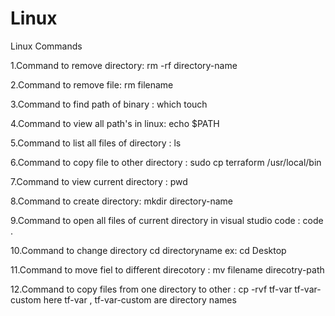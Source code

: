 # Linux
Linux Commands

1.Command to remove directory: rm -rf directory-name

2.Command to remove file: rm filename

3.Command to find path of binary : which touch

4.Command to view all path's in linux: echo $PATH

5.Command to list all files of directory : ls

6.Command to copy file to other directory : sudo cp terraform /usr/local/bin

7.Command to view current directory : pwd

8.Command to create directory: mkdir directory-name

9.Command to open all files of current directory in visual studio code : code .

10.Command to change directory cd directoryname ex: cd Desktop

11.Command to move fiel to different direcotory : mv filename direcotry-path

12.Command to copy files from one directory to other : cp -rvf tf-var tf-var-custom 
here tf-var , tf-var-custom are directory names


